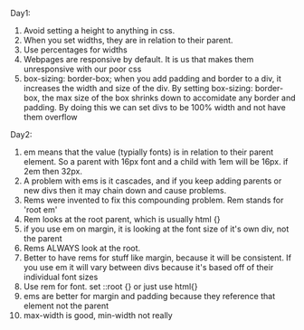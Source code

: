 Day1:
1. Avoid setting a height to anything in css.
2. When you set widths, they are in relation to their parent.
3. Use percentages for widths
4. Webpages are responsive by default. It is us that makes them unresponsive with our poor css
5. box-sizing: border-box; when you add padding and border to a div, it increases the width and size of the div. By setting box-sizing: border-box, the max size of the box shrinks down to accomidate any border and padding. By doing this we can set divs to be 100% width and not have them overflow

Day2:
1. em means that the value (typially fonts) is in relation to their parent element. So a parent with 16px font and a child with 1em will be 16px. if 2em then 32px.
2. A problem with ems is it cascades, and if you keep adding parents or new divs then it may chain down and cause problems.
3. Rems were invented to fix this compounding problem. Rem stands for 'root em'
4. Rem looks at the root parent, which is usually html {}
5. if you use em on margin, it is looking at the font size of it's own div, not the parent
6. Rems ALWAYS look at the root.
7. Better to have rems for stuff like margin, because it will be consistent. If you use em it will vary between divs because it's based off of their individual font sizes
8. Use rem for font. set ::root {} or just use html{}
9. ems are better for margin and padding because they reference that element not the parent
10. max-width is good, min-width not really